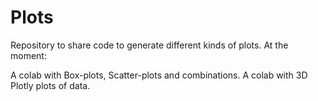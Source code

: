 # Plots
Repository to share code to generate different kinds of plots. At the moment:

A colab with Box-plots, Scatter-plots and combinations.
A colab with 3D Plotly plots of data.
